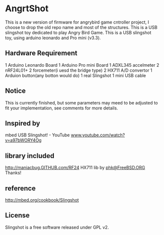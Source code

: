 AngrtShot
===

This is a new version of firmware for angrybird game cntroller project, I choose to drop the old repo name and most of the structures.
This is a USB slingshot toy dedicated to play Angry Bird Game.
This is a USB slingshot toy, using arduino leonardo and Pro mini (v3.3).

Hardware Requirement
---
1 Arduino Leonardo Board
1 Arduino Pro mini Board
1 ADXL345 accelmeter
2 nRF24L01+
2 forcemeter(i uesd the bridge type)
2 HX711 A/D convertor
1 Arduion button(any botton would do)
1 real Slingshot
1 mini USB cable

Notice
---
This is currently finished, but some parameters may meed to be adjusted to fit your implementation, see comments for more details.

Inspired by 
---
mbed USB Slingshot! - YouTube www.youtube.com/watch?v=a97bWORY4Og

library included
---
http://maniacbug.GITHUB.com/RF24 HX711 lib by phk@FreeBSD.ORG Thanks!

reference
---
http://mbed.org/cookbook/Slingshot

License
---
Slingshot is a free software released under GPL v2.
